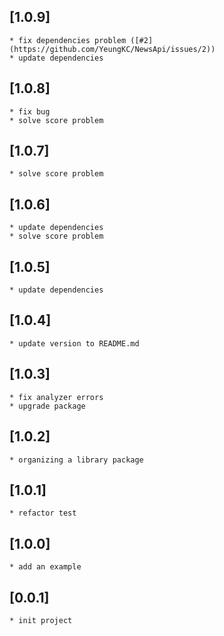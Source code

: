 ## \[1.0.9]

    * fix dependencies problem ([#2](https://github.com/YeungKC/NewsApi/issues/2))
    * update dependencies

## \[1.0.8]

    * fix bug
    * solve score problem
    
## \[1.0.7]

    * solve score problem
    
## \[1.0.6]

    * update dependencies
    * solve score problem

## \[1.0.5]

    * update dependencies

## \[1.0.4]

    * update version to README.md

## \[1.0.3]

    * fix analyzer errors
    * upgrade package

## \[1.0.2]

    * organizing a library package

## \[1.0.1]

    * refactor test

## \[1.0.0]

    * add an example

## \[0.0.1]

    * init project
